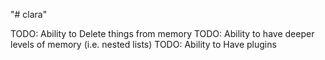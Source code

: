 "# clara" 


TODO: Ability to Delete things from memory
TODO: Ability to have deeper levels of memory (i.e. nested lists)
TODO: Ability to Have plugins
